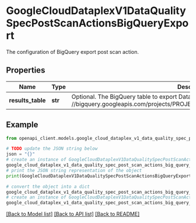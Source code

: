# GoogleCloudDataplexV1DataQualitySpecPostScanActionsBigQueryExport

The configuration of BigQuery export post scan action.

## Properties

Name | Type | Description | Notes
------------ | ------------- | ------------- | -------------
**results_table** | **str** | Optional. The BigQuery table to export DataQualityScan results to. Format: //bigquery.googleapis.com/projects/PROJECT_ID/datasets/DATASET_ID/tables/TABLE_ID | [optional] 

## Example

```python
from openapi_client.models.google_cloud_dataplex_v1_data_quality_spec_post_scan_actions_big_query_export import GoogleCloudDataplexV1DataQualitySpecPostScanActionsBigQueryExport

# TODO update the JSON string below
json = "{}"
# create an instance of GoogleCloudDataplexV1DataQualitySpecPostScanActionsBigQueryExport from a JSON string
google_cloud_dataplex_v1_data_quality_spec_post_scan_actions_big_query_export_instance = GoogleCloudDataplexV1DataQualitySpecPostScanActionsBigQueryExport.from_json(json)
# print the JSON string representation of the object
print(GoogleCloudDataplexV1DataQualitySpecPostScanActionsBigQueryExport.to_json())

# convert the object into a dict
google_cloud_dataplex_v1_data_quality_spec_post_scan_actions_big_query_export_dict = google_cloud_dataplex_v1_data_quality_spec_post_scan_actions_big_query_export_instance.to_dict()
# create an instance of GoogleCloudDataplexV1DataQualitySpecPostScanActionsBigQueryExport from a dict
google_cloud_dataplex_v1_data_quality_spec_post_scan_actions_big_query_export_from_dict = GoogleCloudDataplexV1DataQualitySpecPostScanActionsBigQueryExport.from_dict(google_cloud_dataplex_v1_data_quality_spec_post_scan_actions_big_query_export_dict)
```
[[Back to Model list]](../README.md#documentation-for-models) [[Back to API list]](../README.md#documentation-for-api-endpoints) [[Back to README]](../README.md)


